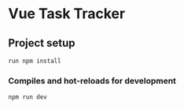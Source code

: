 # Vue Task Tracker

## Project setup
```
run npm install

```

### Compiles and hot-reloads for development
```
npm run dev
```
